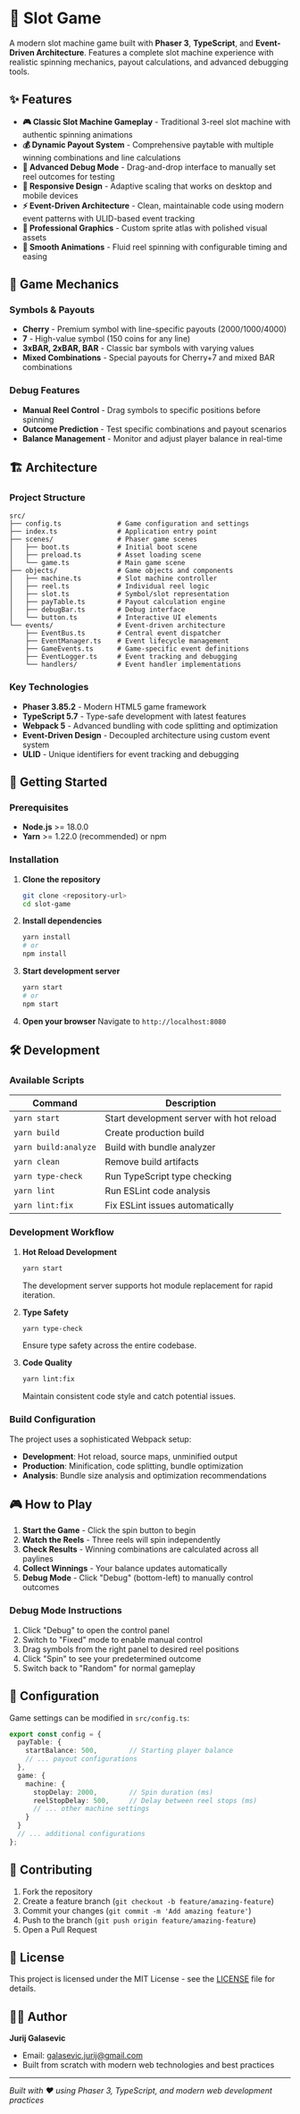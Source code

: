 # 🎰 Slot Game

A modern slot machine game built with **Phaser 3**, **TypeScript**, and **Event-Driven Architecture**. Features a complete slot machine experience with realistic spinning mechanics, payout calculations, and advanced debugging tools.

## ✨ Features

- **🎮 Classic Slot Machine Gameplay** - Traditional 3-reel slot machine with authentic spinning animations
- **💰 Dynamic Payout System** - Comprehensive paytable with multiple winning combinations and line calculations
- **🔧 Advanced Debug Mode** - Drag-and-drop interface to manually set reel outcomes for testing
- **📱 Responsive Design** - Adaptive scaling that works on desktop and mobile devices
- **⚡ Event-Driven Architecture** - Clean, maintainable code using modern event patterns with ULID-based event tracking
- **🎨 Professional Graphics** - Custom sprite atlas with polished visual assets
- **🔄 Smooth Animations** - Fluid reel spinning with configurable timing and easing

## 🎯 Game Mechanics

### Symbols & Payouts
- **Cherry** - Premium symbol with line-specific payouts (2000/1000/4000)
- **7** - High-value symbol (150 coins for any line)
- **3xBAR, 2xBAR, BAR** - Classic bar symbols with varying values
- **Mixed Combinations** - Special payouts for Cherry+7 and mixed BAR combinations

### Debug Features
- **Manual Reel Control** - Drag symbols to specific positions before spinning
- **Outcome Prediction** - Test specific combinations and payout scenarios
- **Balance Management** - Monitor and adjust player balance in real-time

## 🏗️ Architecture

### Project Structure
```
src/
├── config.ts              # Game configuration and settings
├── index.ts               # Application entry point
├── scenes/                # Phaser game scenes
│   ├── boot.ts            # Initial boot scene
│   ├── preload.ts         # Asset loading scene
│   └── game.ts            # Main game scene
├── objects/               # Game objects and components
│   ├── machine.ts         # Slot machine controller
│   ├── reel.ts            # Individual reel logic
│   ├── slot.ts            # Symbol/slot representation
│   ├── payTable.ts        # Payout calculation engine
│   ├── debugBar.ts        # Debug interface
│   └── button.ts          # Interactive UI elements
└── events/                # Event-driven architecture
    ├── EventBus.ts        # Central event dispatcher
    ├── EventManager.ts    # Event lifecycle management
    ├── GameEvents.ts      # Game-specific event definitions
    ├── EventLogger.ts     # Event tracking and debugging
    └── handlers/          # Event handler implementations
```

### Key Technologies
- **Phaser 3.85.2** - Modern HTML5 game framework
- **TypeScript 5.7** - Type-safe development with latest features
- **Webpack 5** - Advanced bundling with code splitting and optimization
- **Event-Driven Design** - Decoupled architecture using custom event system
- **ULID** - Unique identifiers for event tracking and debugging

## 🚀 Getting Started

### Prerequisites
- **Node.js** >= 18.0.0
- **Yarn** >= 1.22.0 (recommended) or npm

### Installation

1. **Clone the repository**
   ```bash
   git clone <repository-url>
   cd slot-game
   ```

2. **Install dependencies**
   ```bash
   yarn install
   # or
   npm install
   ```

3. **Start development server**
   ```bash
   yarn start
   # or
   npm start
   ```

4. **Open your browser**
   Navigate to `http://localhost:8080`

## 🛠️ Development

### Available Scripts

| Command | Description |
|---------|-------------|
| `yarn start` | Start development server with hot reload |
| `yarn build` | Create production build |
| `yarn build:analyze` | Build with bundle analyzer |
| `yarn clean` | Remove build artifacts |
| `yarn type-check` | Run TypeScript type checking |
| `yarn lint` | Run ESLint code analysis |
| `yarn lint:fix` | Fix ESLint issues automatically |

### Development Workflow

1. **Hot Reload Development**
   ```bash
   yarn start
   ```
   The development server supports hot module replacement for rapid iteration.

2. **Type Safety**
   ```bash
   yarn type-check
   ```
   Ensure type safety across the entire codebase.

3. **Code Quality**
   ```bash
   yarn lint:fix
   ```
   Maintain consistent code style and catch potential issues.

### Build Configuration

The project uses a sophisticated Webpack setup:

- **Development**: Hot reload, source maps, unminified output
- **Production**: Minification, code splitting, bundle optimization
- **Analysis**: Bundle size analysis and optimization recommendations

## 🎮 How to Play

1. **Start the Game** - Click the spin button to begin
2. **Watch the Reels** - Three reels will spin independently
3. **Check Results** - Winning combinations are calculated across all paylines
4. **Collect Winnings** - Your balance updates automatically
5. **Debug Mode** - Click "Debug" (bottom-left) to manually control outcomes

### Debug Mode Instructions
1. Click "Debug" to open the control panel
2. Switch to "Fixed" mode to enable manual control
3. Drag symbols from the right panel to desired reel positions
4. Click "Spin" to see your predetermined outcome
5. Switch back to "Random" for normal gameplay

## 🔧 Configuration

Game settings can be modified in `src/config.ts`:

```typescript
export const config = {
  payTable: {
    startBalance: 500,        // Starting player balance
    // ... payout configurations
  },
  game: {
    machine: {
      stopDelay: 2000,        // Spin duration (ms)
      reelStopDelay: 500,     // Delay between reel stops (ms)
      // ... other machine settings
    }
  }
  // ... additional configurations
};
```

## 🤝 Contributing

1. Fork the repository
2. Create a feature branch (`git checkout -b feature/amazing-feature`)
3. Commit your changes (`git commit -m 'Add amazing feature'`)
4. Push to the branch (`git push origin feature/amazing-feature`)
5. Open a Pull Request

## 📝 License

This project is licensed under the MIT License - see the [LICENSE](LICENSE) file for details.

## 👨‍💻 Author

**Jurij Galasevic**
- Email: galasevic.jurij@gmail.com
- Built from scratch with modern web technologies and best practices

---

*Built with ❤️ using Phaser 3, TypeScript, and modern web development practices*
